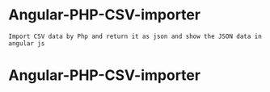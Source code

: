 # Angular-PHP-CSV-importer
	Import CSV data by Php and return it as json and show the JSON data in angular js
# Angular-PHP-CSV-importer
